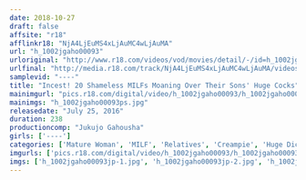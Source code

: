 ```yaml
---
date: 2018-10-27
draft: false
affsite: "r18"
afflinkr18: "NjA4LjEuMS4xLjAuMC4wLjAuMA"
url: "h_1002jgaho00093"
urloriginal: "http://www.r18.com/videos/vod/movies/detail/-/id=h_1002jgaho00093"
urlfinal: "http://media.r18.com/track/NjA4LjEuMS4xLjAuMC4wLjAuMA/videos/vod/movies/detail/-/id=h_1002jgaho00093"
samplevid: "----"
title: "Incest! 20 Shameless MILFs Moaning Over Their Sons' Huge Cocks"
mainimgurl: "pics.r18.com/digital/video/h_1002jgaho00093/h_1002jgaho00093ps.jpg"
mainimgs: "h_1002jgaho00093ps.jpg"
releasedate: "July 25, 2016"
duration: 238
productioncomp: "Jukujo Gahousha"
girls: ['----']
categories: ['Mature Woman', 'MILF', 'Relatives', 'Creampie', 'Huge Dick - Large Dick', 'Compilation', 'Over 4 Hours']
imgurls: ['pics.r18.com/digital/video/h_1002jgaho00093/h_1002jgaho00093jp-1.jpg', 'pics.r18.com/digital/video/h_1002jgaho00093/h_1002jgaho00093jp-2.jpg', 'pics.r18.com/digital/video/h_1002jgaho00093/h_1002jgaho00093jp-3.jpg', 'pics.r18.com/digital/video/h_1002jgaho00093/h_1002jgaho00093jp-4.jpg', 'pics.r18.com/digital/video/h_1002jgaho00093/h_1002jgaho00093jp-5.jpg', 'pics.r18.com/digital/video/h_1002jgaho00093/h_1002jgaho00093jp-6.jpg', 'pics.r18.com/digital/video/h_1002jgaho00093/h_1002jgaho00093jp-7.jpg', 'pics.r18.com/digital/video/h_1002jgaho00093/h_1002jgaho00093jp-8.jpg', 'pics.r18.com/digital/video/h_1002jgaho00093/h_1002jgaho00093jp-9.jpg', 'pics.r18.com/digital/video/h_1002jgaho00093/h_1002jgaho00093jp-10.jpg', 'pics.r18.com/digital/video/h_1002jgaho00093/h_1002jgaho00093jp-11.jpg', 'pics.r18.com/digital/video/h_1002jgaho00093/h_1002jgaho00093jp-12.jpg', 'pics.r18.com/digital/video/h_1002jgaho00093/h_1002jgaho00093jp-13.jpg', 'pics.r18.com/digital/video/h_1002jgaho00093/h_1002jgaho00093jp-14.jpg', 'pics.r18.com/digital/video/h_1002jgaho00093/h_1002jgaho00093jp-15.jpg', 'pics.r18.com/digital/video/h_1002jgaho00093/h_1002jgaho00093jp-16.jpg', 'pics.r18.com/digital/video/h_1002jgaho00093/h_1002jgaho00093jp-17.jpg', 'pics.r18.com/digital/video/h_1002jgaho00093/h_1002jgaho00093jp-18.jpg', 'pics.r18.com/digital/video/h_1002jgaho00093/h_1002jgaho00093jp-19.jpg', 'pics.r18.com/digital/video/h_1002jgaho00093/h_1002jgaho00093jp-20.jpg']
imgs: ['h_1002jgaho00093jp-1.jpg', 'h_1002jgaho00093jp-2.jpg', 'h_1002jgaho00093jp-3.jpg', 'h_1002jgaho00093jp-4.jpg', 'h_1002jgaho00093jp-5.jpg', 'h_1002jgaho00093jp-6.jpg', 'h_1002jgaho00093jp-7.jpg', 'h_1002jgaho00093jp-8.jpg', 'h_1002jgaho00093jp-9.jpg', 'h_1002jgaho00093jp-10.jpg', 'h_1002jgaho00093jp-11.jpg', 'h_1002jgaho00093jp-12.jpg', 'h_1002jgaho00093jp-13.jpg', 'h_1002jgaho00093jp-14.jpg', 'h_1002jgaho00093jp-15.jpg', 'h_1002jgaho00093jp-16.jpg', 'h_1002jgaho00093jp-17.jpg', 'h_1002jgaho00093jp-18.jpg', 'h_1002jgaho00093jp-19.jpg', 'h_1002jgaho00093jp-20.jpg']
---
```

